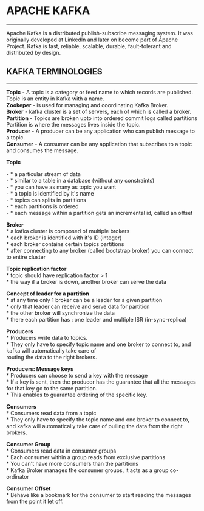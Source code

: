 # APACHE KAFKA
--------------

Apache Kafka is a distributed publish-subscribe messaging system. It was originally developed at LinkedIn and later on become part of Apache Project.
Kafka is fast, reliable, scalable, durable, fault-tolerant and distributed by design.

## KAFKA TERMINOLOGIES
-------------------

**Topic** - A topic is a category or feed name to which records are published.
		Topic is an entity in Kafka with a name. <br/>
**Zookeper** - is used for managing and coordinating Kafka Broker. <br>
**Broker** - kafka cluster is a set of servers, each of which is called a broker. <br>
**Partition** - Topics are broken upto into ordered commit logs called partitions
			Partition is where the messages lives inside the topic. <br>
**Producer** - A producer can be any application who can publish message to a topic.<br>
**Consumer** - A consumer can be any application that subscribes to a topic and consumes the message. <br>

**Topic** <br><div>
	- * a particular stream of data <br>
	- * similar to a table in a database (without any constraints) <br>
	- * you can have as many as topic you want <br>
	- * a topic is identified by it's name <br>
	- * topics can splits in partitions <br>
	- * each partitions is ordered <br>
	- * each message within a partition gets an incremental id, called an offset <br> </div>

 **Broker** <br>
	* a kafka cluster is composed of multiple brokers <br>
	* each broker is identified with it's ID (integer) <br>
	* each broker contains certain topics partitions <br>
	* after connecting to any broker (called bootstrap broker) you can connect to entire cluster <br>

 **Topic replication factor** <br>
	* topic should have replication factor > 1 <br>
	* the way if a broker is down, another broker can serve the data <br>

 **Concept of leader for a partition** <br>
	* at any time only 1 broker can be a leader for a given partition <br>
	* only that leader can receive and serve data for partition <br>
	* the other broker will synchronize the data <br>
	* there each partition has : one leader and multiple ISR (in-sync-replica) <br>

 **Producers** <br>
	* Producers write data to topics. <br>
	* They only have to specify topic name and one broker to connect to, and kafka will automatically take care of 	 
           routing the data to the right brokers. <br>

 **Producers: Message keys** <br>
	* Producers can choose to send a key with the message <br>
	* If a key is sent, then the producer has the guarantee that all the messages for that key go to the same partition. 
         <br>
	* This enables to guarantee ordering of the specific key. <br>

**Consumers** <br>
   	* Consumers read data from a topic <br>
   	* They only have to specify the topic name and one broker to connect to, and kafka will automatically take care of 
       pulling the data from the right brokers. <br>

**Consumer Group** <br>
 	* Consumers read data in consumer groups <br>
 	* Each consumer within a group reads from exclusive partitions <br>
 	* You can't have more consumers than the partitions <br>
 	* Kafka Broker manages the consumer groups, it acts as a group co-ordinator <br>

 **Consumer Offset** <br>
 	* Behave like a bookmark for the consumer to start reading the messages from the point it let off. <br>
